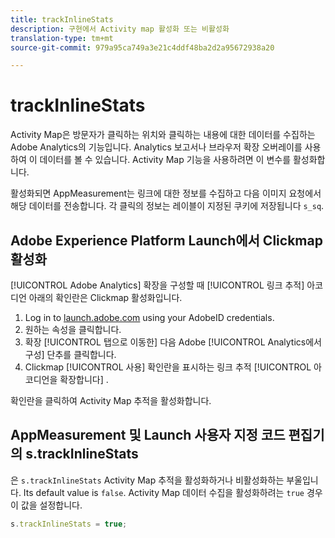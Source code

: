 ```yaml
---
title: trackInlineStats
description: 구현에서 Activity map 활성화 또는 비활성화
translation-type: tm+mt
source-git-commit: 979a95ca749a3e21c4ddf48ba2d2a95672938a20

---
```



# trackInlineStats

Activity Map은 방문자가 클릭하는 위치와 클릭하는 내용에 대한 데이터를 수집하는 Adobe Analytics의 기능입니다. Analytics 보고서나 브라우저 확장 오버레이를 사용하여 이 데이터를 볼 수 있습니다. Activity Map 기능을 사용하려면 이 변수를 활성화합니다.

활성화되면 AppMeasurement는 링크에 대한 정보를 수집하고 다음 이미지 요청에서 해당 데이터를 전송합니다. 각 클릭의 정보는 레이블이 지정된 쿠키에 저장됩니다 `s_sq`.

## Adobe Experience Platform Launch에서 Clickmap 활성화

[!UICONTROL Adobe Analytics] 확장을 구성할 때 [!UICONTROL 링크 추적] 아코디언 아래의 확인란은 Clickmap 활성화입니다.

1. Log in to [launch.adobe.com](https://launch.adobe.com) using your AdobeID credentials.
2. 원하는 속성을 클릭합니다.
3. 확장 [!UICONTROL 탭으로 이동한] 다음 Adobe [!UICONTROL Analytics에서 구성] 단추를 클릭합니다.
4. Clickmap [!UICONTROL 사용] 확인란을 표시하는 링크 추적 [!UICONTROL 아코디언을 확장합니다] .

확인란을 클릭하여 Activity Map 추적을 활성화합니다.

## AppMeasurement 및 Launch 사용자 지정 코드 편집기의 s.trackInlineStats

은 `s.trackInlineStats` Activity Map 추적을 활성화하거나 비활성화하는 부울입니다. Its default value is `false`. Activity Map 데이터 수집을 활성화하려는 `true` 경우 이 값을 설정합니다.

```js
s.trackInlineStats = true;
```
